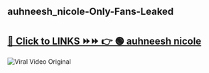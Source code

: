 
 ## auhneesh_nicole-Only-Fans-Leaked

# <h2><a href="https://clipsfans.com/auhneesh_nicole&ref=git">🔗 Click to LINKS ⏩⏩ 👉 🟢 auhneesh nicole </a></h2>

<a href="https://clipsfans.com/auhneesh_nicole&ref=git" rel="nofollow" data-target="animated-image.originalLink"><img src="https://i.ibb.co.com/xMMVF88/686577567.gif" alt="Viral Video Original" style="max-width: 100%; display: inline-block;" data-target="animated-image.originalImage"></a>
